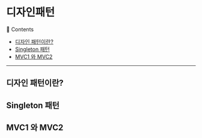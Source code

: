 # 디자인패턴
🔖 Contents

- [디자인 패턴이란?](#디자인-패턴이란?)
- [Singleton 패턴](#Singleton-패턴)
- [MVC1 와 MVC2](#MVC1-와-MVC2)

<hr>

## 디자인 패턴이란?
## Singleton 패턴
## MVC1 와 MVC2
